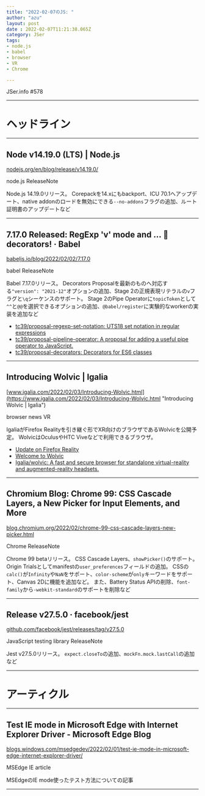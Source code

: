 ```yaml
---
title: "2022-02-07のJS: "
author: "azu"
layout: post
date : 2022-02-07T11:21:38.065Z
category: JSer
tags:
- node.js
- babel
- browser
- VR
- Chrome

---
```


JSer.info #578

----

<h1 class="site-genre">ヘッドライン</h1>

----

## Node v14.19.0 (LTS) | Node.js
[nodejs.org/en/blog/release/v14.19.0/](https://nodejs.org/en/blog/release/v14.19.0/ "Node v14.19.0 (LTS) | Node.js")
<p class="jser-tags jser-tag-icon"><span class="jser-tag">node.js</span> <span class="jser-tag">ReleaseNote</span></p>

Node.js 14.19.0リリース。
Corepackを14.xにもbackport、ICU 70.1へアップデート、native addonのロードを無効にできる`--no-addons`フラグの追加、ルート証明書のアップデートなど


----

## 7.17.0 Released: RegExp &#039;v&#039; mode and ... 🥁 decorators! · Babel
[babeljs.io/blog/2022/02/02/7.17.0](https://babeljs.io/blog/2022/02/02/7.17.0 "7.17.0 Released: RegExp &#039;v&#039; mode and ... 🥁 decorators! · Babel")
<p class="jser-tags jser-tag-icon"><span class="jser-tag">babel</span> <span class="jser-tag">ReleaseNote</span></p>

Babel 7.17.0リリース。
Decorators Proposalを最新のものへ対応する`"version": "2021-12"`オプションの追加、Stage 2の正規表現リテラルの`v`フラグと`\q`シーケンスのサポート。
Stage 2のPipe Operatorに`topicToken`として`^^`と`@@`を選択できるオプションの追加、`@babel/register`に実験的なworkerの実装を追加など

- [tc39/proposal-regexp-set-notation: UTS18 set notation in regular expressions](https://github.com/tc39/proposal-regexp-set-notation/ "tc39/proposal-regexp-set-notation: UTS18 set notation in regular expressions")
- [tc39/proposal-pipeline-operator: A proposal for adding a useful pipe operator to JavaScript.](https://github.com/tc39/proposal-pipeline-operator "tc39/proposal-pipeline-operator: A proposal for adding a useful pipe operator to JavaScript.")
- [tc39/proposal-decorators: Decorators for ES6 classes](https://github.com/tc39/proposal-decorators/ "tc39/proposal-decorators: Decorators for ES6 classes")

----

## Introducing Wolvic | Igalia
[www.igalia.com/2022/02/03/Introducing-Wolvic.html](https://www.igalia.com/2022/02/03/Introducing-Wolvic.html "Introducing Wolvic | Igalia")
<p class="jser-tags jser-tag-icon"><span class="jser-tag">browser</span> <span class="jser-tag">news</span> <span class="jser-tag">VR</span></p>

IgaliaがFirefox Realityを引き継ぐ形でXR向けのブラウザであるWolvicを公開予定。
WolvicはOculusやHTC Viveなどで利用できるブラウザ。

- [Update on Firefox Reality](https://blog.mozilla.org/mozilla/update-on-firefox-reality/ "Update on Firefox Reality")
- [Welcome to Wolvic](https://wolvic.com/ "Welcome to Wolvic")
- [Igalia/wolvic: A fast and secure browser for standalone virtual-reality and augmented-reality headsets.](https://github.com/Igalia/wolvic "Igalia/wolvic: A fast and secure browser for standalone virtual-reality and augmented-reality headsets.")

----

## Chromium Blog: Chrome 99: CSS Cascade Layers, a New Picker for Input Elements, and More
[blog.chromium.org/2022/02/chrome-99-css-cascade-layers-new-picker.html](https://blog.chromium.org/2022/02/chrome-99-css-cascade-layers-new-picker.html "Chromium Blog: Chrome 99: CSS Cascade Layers, a New Picker for Input Elements, and More")
<p class="jser-tags jser-tag-icon"><span class="jser-tag">Chrome</span> <span class="jser-tag">ReleaseNote</span></p>

Chrome 99 betaリリース。
CSS Cascade Layers、`showPicker()`のサポート。
Origin Trialsとしてmanifestの`user_preferences`フィールドの追加。
CSSの`calc()`が`Infinity`や`NaN`をサポート、`color-scheme`が`only`キーワードをサポート、Canvas 2Dに機能を追加など。
また、Battery Status APIの削除、`font-family`から`-webkit-standard`のサポートを削除など


----

## Release v27.5.0 · facebook/jest
[github.com/facebook/jest/releases/tag/v27.5.0](https://github.com/facebook/jest/releases/tag/v27.5.0 "Release v27.5.0 · facebook/jest")
<p class="jser-tags jser-tag-icon"><span class="jser-tag">JavaScript</span> <span class="jser-tag">testing</span> <span class="jser-tag">library</span> <span class="jser-tag">ReleaseNote</span></p>

Jest v27.5.0リリース。
`expect.closeTo`の追加、`mockFn.mock.lastCall`の追加など


----
<h1 class="site-genre">アーティクル</h1>

----

## Test IE mode in Microsoft Edge with Internet Explorer Driver - Microsoft Edge Blog
[blogs.windows.com/msedgedev/2022/02/01/test-ie-mode-in-microsoft-edge-internet-explorer-driver/](https://blogs.windows.com/msedgedev/2022/02/01/test-ie-mode-in-microsoft-edge-internet-explorer-driver/ "Test IE mode in Microsoft Edge with Internet Explorer Driver - Microsoft Edge Blog")
<p class="jser-tags jser-tag-icon"><span class="jser-tag">MSEdge</span> <span class="jser-tag">IE</span> <span class="jser-tag">article</span></p>

MSEdgeのIE mode使ったテスト方法についての記事


----
